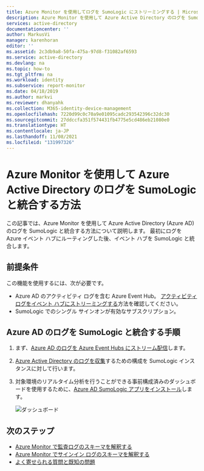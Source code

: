 ```yaml
---
title: Azure Monitor を使用してログを SumoLogic にストリーミングする | Microsoft Docs
description: Azure Monitor を使用して Azure Active Directory のログを SumoLogic と統合する方法について説明します。
services: active-directory
documentationcenter: ''
author: MarkusVi
manager: karenhoran
editor: ''
ms.assetid: 2c3db9a8-50fa-475a-97d8-f31082af6593
ms.service: active-directory
ms.devlang: na
ms.topic: how-to
ms.tgt_pltfrm: na
ms.workload: identity
ms.subservice: report-monitor
ms.date: 04/18/2019
ms.author: markvi
ms.reviewer: dhanyahk
ms.collection: M365-identity-device-management
ms.openlocfilehash: 7220d99c0c70a9e01095cadc293542396c32dc30
ms.sourcegitcommit: 27ddccfa351f574431fb4775e5cd486eb21080e0
ms.translationtype: HT
ms.contentlocale: ja-JP
ms.lasthandoff: 11/08/2021
ms.locfileid: "131997326"
---
```

# <a name="integrate-azure-active-directory-logs-with-sumologic-using-azure-monitor"></a>Azure Monitor を使用して Azure Active Directory のログを SumoLogic と統合する方法

この記事では、Azure Monitor を使用して Azure Active Directory (Azure AD) のログを SumoLogic と統合する方法について説明します。 最初にログを Azure イベント ハブにルーティングした後、イベント ハブを SumoLogic と統合します。

## <a name="prerequisites"></a>前提条件

この機能を使用するには、次が必要です。
* Azure AD のアクティビティ ログを含む Azure Event Hub。 [アクティビティ ログをイベント ハブにストリーミングする](./tutorial-azure-monitor-stream-logs-to-event-hub.md)方法を確認してください。 
* SumoLogic でのシングル サインオンが有効なサブスクリプション。

## <a name="steps-to-integrate-azure-ad-logs-with-sumologic"></a>Azure AD のログを SumoLogic と統合する手順 

1. まず、[Azure AD のログを Azure Event Hubs にストリーム配信](./tutorial-azure-monitor-stream-logs-to-event-hub.md)します。
2. [Azure Active Directory のログを収集](https://help.sumologic.com/Send-Data/Applications-and-Other-Data-Sources/Azure_Active_Directory/Collect_Logs_for_Azure_Active_Directory)するための構成を SumoLogic インスタンスに対して行います。
3. 対象環境のリアルタイム分析を行うことができる事前構成済みのダッシュボードを使用するために、[Azure AD SumoLogic アプリをインストール](https://help.sumologic.com/Send-Data/Applications-and-Other-Data-Sources/Azure_Active_Directory/Install_the_Azure_Active_Directory_App_and_View_the_Dashboards)します。

   ![ダッシュボード](./media/howto-integrate-activity-logs-with-sumologic/overview-dashboard.png)

## <a name="next-steps"></a>次のステップ

* [Azure Monitor で監査ログのスキーマを解釈する](./overview-reports.md)
* [Azure Monitor でサインイン ログのスキーマを解釈する](reference-azure-monitor-sign-ins-log-schema.md)
* [よく寄せられる質問と既知の問題](concept-activity-logs-azure-monitor.md#frequently-asked-questions)